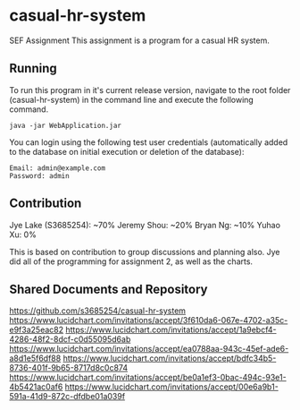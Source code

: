 # casual-hr-system
SEF Assignment
This assignment is a program for a casual HR system.

## Running
To run this program in it's current release version, navigate to the root folder (casual-hr-system) in the command line and execute the following command.

	java -jar WebApplication.jar

You can login using the following test user credentials (automatically added to the database on initial execution or deletion of the database):

	Email: admin@example.com
	Password: admin

## Contribution
Jye Lake (S3685254): ~70%
Jeremy Shou: ~20%
Bryan Ng: ~10%
Yuhao Xu: 0%

This is based on contribution to group discussions and planning also. Jye did all of the programming for assignment 2, as well as the charts.

## Shared Documents and Repository
https://github.com/s3685254/casual-hr-system
https://www.lucidchart.com/invitations/accept/3f610da6-067e-4702-a35c-e9f3a25eac82
https://www.lucidchart.com/invitations/accept/1a9ebcf4-4286-48f2-8dcf-c0d55095d6ab
https://www.lucidchart.com/invitations/accept/ea0788aa-943c-45ef-ade6-a8d1e5f6df88
https://www.lucidchart.com/invitations/accept/bdfc34b5-8736-401f-9b65-8717d8c0c874
https://www.lucidchart.com/invitations/accept/be0a1ef3-0bac-494c-93e1-4b5421ac0af6
https://www.lucidchart.com/invitations/accept/00e6a9b1-591a-41d9-872c-dfdbe01a039f
